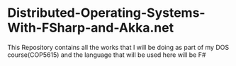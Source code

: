 # Distributed-Operating-Systems-With-FSharp-and-Akka.net
This Repository contains all the works that I will be doing as part of my DOS course(COP5615) and the language that will be used here will be F#
